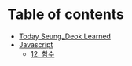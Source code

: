 # Table of contents

* [Today Seung\_Deok Learned](README.md)
* [Javascript](javascript/README.md)
  * [12. 함수](Javascript/함수.md)
